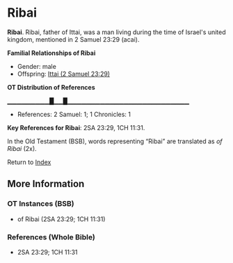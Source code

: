 # Ribai
**Ribai**. 
Ribai, father of Ittai, was a man living during the time of Israel's united kingdom, mentioned in 2 Samuel 23:29 (acai). 




**Familial Relationships of Ribai**


* Gender: male
* Offspring: [Ittai (2 Samuel 23:29)](Ittai.2.md)


**OT Distribution of References**

▁▁▁▁▁▁▁▁▁█▁▁█▁▁▁▁▁▁▁▁▁▁▁▁▁▁▁▁▁▁▁▁▁▁▁▁▁▁
* References: 2 Samuel: 1; 1 Chronicles: 1



**Key References for Ribai**: 
2SA 23:29, 1CH 11:31. 


In the Old Testament (BSB), words representing “Ribai” are translated as 
*of Ribai* (2x). 




Return to [Index](00-Index.md)

## More Information

### OT Instances (BSB)

* of Ribai (2SA 23:29; 1CH 11:31)



### References (Whole Bible)

* 2SA 23:29; 1CH 11:31



